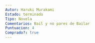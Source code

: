 ```yaml
---
Autor: Haruki Murakami
Estado: terminado
Tipo: Novela
Comentarios: Bail y no pares de Bailar
Puntuacion: 4
Comprado?: true
---
```

